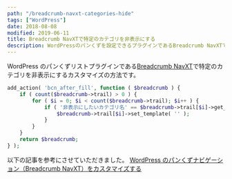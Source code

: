```yaml
---
path: "/breadcrumb-navxt-categories-hide"
tags: ["WordPress"]
date: 2018-08-08
modified: 2019-06-11
title: Breadcrumb NavXTで特定のカテゴリを非表示にする
description: WordPressのパンくずを設定できるプラグインであるBreadcrumb NavXTで特定のカテゴリを非表示にする方法を紹介しています。
---
```


WordPress のパンくずリストプラグインである[Breadcrumb NavXT](https://ja.wordpress.org/plugins/breadcrumb-navxt/)で特定のカテゴリを非表示にするカスタマイズの方法です。

```php
add_action( 'bcn_after_fill', function ( $breadcrumb ) {
    if ( count($breadcrumb->trail) > 0 ) {
        for ( $i = 0; $i < count($breadcrumb->trail); $i++ ) {
            if ( '非表示にしたいカテゴリ名' == $breadcrumb->trail[$i]->get_title() ) {
            	$breadcrumb->trail[$i]->set_template( '' );
            }
        }
    }
    return $breadcrumb;
} );
```

以下の記事を参考にさせていただきました。
[WordPress のパンくずナビゲーション（Breadcrumb NavXT）をカスタマイズする](http://notnil-creative.com/blog/archives/981)
